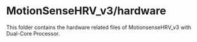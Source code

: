 # MotionSenseHRV_v3/hardware
This folder contains the hardware related files of MotionsenseHRV_v3 with Dual-Core Processor.
